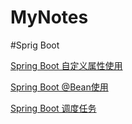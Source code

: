 # MyNotes

#Sprig Boot

[Spring Boot 自定义属性使用](https://github.com/FG716/MyNotes/blob/master/notes/Spring%20Boot%20%E8%87%AA%E5%AE%9A%E4%B9%89%E5%B1%9E%E6%80%A7%E4%BD%BF%E7%94%A8.md)

[Spring Boot @Bean使用](https://github.com/FG716/MyNotes/blob/master/notes/Spring%20Boot%20%40Bean%E4%BD%BF%E7%94%A8.md)

[Spring Boot 调度任务](https://github.com/FG716/MyNotes/blob/master/notes/Spring%20Boot%20%E8%B0%83%E5%BA%A6%E4%BB%BB%E5%8A%A1.md)
